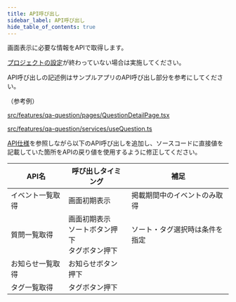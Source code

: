 ```yaml
---
title: API呼び出し
sidebar_label: API呼び出し
hide_table_of_contents: true
---
```


画面表示に必要な情報をAPIで取得します。

[プロジェクトの設定](/react-native/learn/qa-app/app-project-desc#%E3%83%97%E3%83%AD%E3%82%B8%E3%82%A7%E3%82%AF%E3%83%88%E3%81%AE%E8%A8%AD%E5%AE%9A)が終わっていない場合は実施してください。

API呼び出しの記述例はサンプルアプリのAPI呼び出し部分を参考にしてください。

（参考例）

[src/features/qa-question/pages/QuestionDetailPage.tsx](https://github.com/{@inject:organization}/mobile-app-crib-notes/tree/master/example-app/SantokuApp/src/features/qa-question/pages/QuestionDetailPage.tsx)

[src/features/qa-question/services/useQuestion.ts](https://github.com/{@inject:organization}/mobile-app-crib-notes/tree/master/example-app/SantokuApp/src/features/qa-question/services/useQuestion.ts)

[API仕様](https://github.com/{@inject:organization}/mobile-app-crib-notes/blob/master/example-app/api-document/openapi.yaml)を参照しながら以下のAPI呼び出しを追加し、ソースコードに直接値を記載していた箇所をAPIの戻り値を使用するように修正してください。

| API名 | 呼び出しタイミング | 補足 |
|--|--|--|
| イベント一覧取得 | 画面初期表示 | 掲載期間中のイベントのみ取得 |
| 質問一覧取得 | 画面初期表示<br />ソートボタン押下<br />タグボタン押下 | ソート・タグ選択時は条件を指定 |
| お知らせ一覧取得 | お知らせボタン押下 |  |
| タグ一覧取得 | タグボタン押下 |  |
